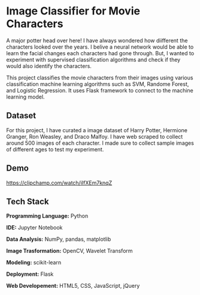 # Image Classifier for Movie Characters

A major potter head over here! I have always wondered how diifferent the characters looked over the years. I belive a neural network would be able to learn the facial changes each characters had gone through. But, I wanted to experiment with supervised classification algorithms and check if they would also identify the characters. 

This project classifies the movie characters from their images using various classification machine learning algorithms such as SVM, Randome Forest, and Logistic Regression. 
It uses Flask framework to connect to the machine learning model.

## Dataset

For this project, I have curated a image dataset of Harry Potter, Hermione Granger, Ron Weasley, and Draco Malfoy. I have web scraped to collect around 500 images of each character. I made sure to collect sample images of different ages to test my experiment.

## Demo

https://clipchamp.com/watch/iIfXEm7knqZ



## Tech Stack

**Programming Language:** Python

**IDE:** Jupyter Notebook 

**Data Analysis:** NumPy, pandas, matplotlib

**Image Trasformation:** OpenCV, Wavelet Transform
 
**Modeling:** scikit-learn

**Deployment:** Flask

**Web Developement:** HTML5, CSS, JavaScript, jQuery



